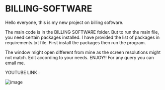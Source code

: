 # BILLING-SOFTWARE

Hello everyone, this is my new project on billing software.

The main code is in the BILLING SOFTWARE folder. But to run the main file, you need certain packages installed.
I have provided the list of packages in requirements.txt file. First install the packages then run the program.

The window might open different from mine as the screen resolutions might not match. Edit according to your needs.
ENJOY!!
For any query you can email me.

YOUTUBE LINK : <comming soon>

![image](https://github.com/AbhirupRudra/BILLING-SOFTWARE/assets/78957539/4c3fca27-85e7-40de-acc4-1608b1a0562e)
